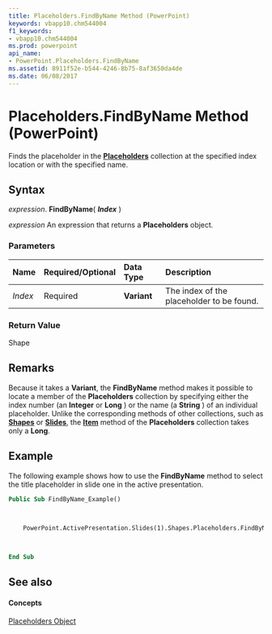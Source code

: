 ```yaml
---
title: Placeholders.FindByName Method (PowerPoint)
keywords: vbapp10.chm544004
f1_keywords:
- vbapp10.chm544004
ms.prod: powerpoint
api_name:
- PowerPoint.Placeholders.FindByName
ms.assetid: 8911f52e-b544-4246-8b75-8af3650da4de
ms.date: 06/08/2017
---
```



# Placeholders.FindByName Method (PowerPoint)

Finds the placeholder in the **[Placeholders](placeholders-object-powerpoint.md)** collection at the specified index location or with the specified name.


## Syntax

 _expression_. **FindByName**( **_Index_** )

 _expression_ An expression that returns a **Placeholders** object.


### Parameters



|**Name**|**Required/Optional**|**Data Type**|**Description**|
|:-----|:-----|:-----|:-----|
| _Index_|Required|**Variant**|The index of the placeholder to be found.|

### Return Value

Shape


## Remarks

Because it takes a **Variant**, the **FindByName** method makes it possible to locate a member of the **Placeholders** collection by specifying either the index number (an **Integer** or **Long** ) or the name (a **String** ) of an individual placeholder. Unlike the corresponding methods of other collections, such as **[Shapes](shapes-object-powerpoint.md)** or **[Slides](slides-object-powerpoint.md)**, the **[Item](placeholders-item-method-powerpoint.md)** method of the **Placeholders** collection takes only a **Long**.


## Example

The following example shows how to use the **FindByName** method to select the title placeholder in slide one in the active presentation.


```vb
Public Sub FindByName_Example()

    

    PowerPoint.ActivePresentation.Slides(1).Shapes.Placeholders.FindByName("Title 1").Select



End Sub
```


## See also


#### Concepts


[Placeholders Object](placeholders-object-powerpoint.md)

